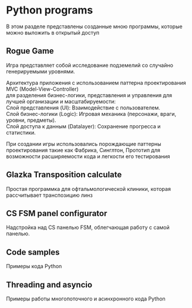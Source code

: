 # Python programs

В этом разделе представлены созданные мною программы, которые можно выложить в открытый доступ

## Rogue Game
Игра представляет собой исследование подземелий со случайно генерируемыми уровнями.

Архитектура приложения с использованием паттерна проектирования MVC (Model-View-Controller)<br>
для разделения бизнес-логики, представления и управления для лучшей организации и масштабируемости:<br>
Слой представления (UI): Взаимодействие с пользователем.<br>
Слой бизнес-логики (Logic): Игровая механика (персонажи, враги, уровни, предметы).<br>
Слой доступа к данным (Datalayer): Сохранение прогресса и статистики.

При создании игры использовались порождающие паттерны проектирования такие как Фабрика, Синглтон, Прототип для 
возможности расширяемости кода и легкости его тестирования

## Glazka Transposition calculate
Простая программка для офтальмологической клиники, которая рассчитывает транспозицию линз

## CS FSM panel configurator
Надстройка над CS панелью FSM, облегчающая работу с самой панелью.

## Code samples
Примеры кода Python

## Threading and asyncio
Примеры работы многопоточного и асинхронного кода Python

